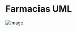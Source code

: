 # Farmacias UML
![image](https://github.com/user-attachments/assets/640e3767-c2e5-4da9-8864-29a7ae8ca13f)


